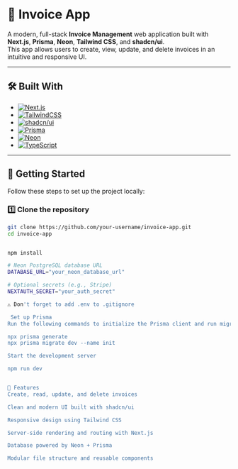 # 💼 Invoice App

A modern, full-stack **Invoice Management** web application built with **Next.js**, **Prisma**, **Neon**, **Tailwind CSS**, and **shadcn/ui**.  
This app allows users to create, view, update, and delete invoices in an intuitive and responsive UI.

---

## 🛠️ Built With

* [![Next.js](https://img.shields.io/badge/Next.js-000000?style=for-the-badge&logo=nextdotjs&logoColor=white)](https://nextjs.org/)
* [![TailwindCSS](https://img.shields.io/badge/TailwindCSS-38B2AC?style=for-the-badge&logo=tailwind-css&logoColor=white)](https://tailwindcss.com/)
* [![shadcn/ui](https://img.shields.io/badge/shadcn/ui-%23000000?style=for-the-badge&logo=vercel&logoColor=white)](https://ui.shadcn.dev/)
* [![Prisma](https://img.shields.io/badge/Prisma-2D3748?style=for-the-badge&logo=prisma&logoColor=white)](https://www.prisma.io/)
* [![Neon](https://img.shields.io/badge/Neon-008FFF?style=for-the-badge&logo=data:image/svg+xml;base64,PHN2ZyB3aWR0aD0iMTIiIGhlaWdodD0iMTIiIHZpZXdCb3g9IjAgMCAxMiAxMiIgZmlsbD0ibm9uZSIgeG1sbnM9Imh0dHA6Ly93d3cudzMu\nb3JnLzIwMDAvc3ZnIj48cGF0aCBkPSJNMi41IDExTDkuNSA2TDguNSAxMUgyLjVaIiBmaWxsPSIjRkZGIi8+PC9zdmc+)](https://neon.tech/)
* [![TypeScript](https://img.shields.io/badge/TypeScript-3178C6?style=for-the-badge&logo=typescript&logoColor=white)](https://www.typescriptlang.org/)

---

## 🚀 Getting Started

Follow these steps to set up the project locally:

### 1️⃣ Clone the repository

```bash
git clone https://github.com/your-username/invoice-app.git
cd invoice-app


npm install

# Neon PostgreSQL database URL
DATABASE_URL="your_neon_database_url"

# Optional secrets (e.g., Stripe)
NEXTAUTH_SECRET="your_auth_secret"

⚠️ Don't forget to add .env to .gitignore

 Set up Prisma
Run the following commands to initialize the Prisma client and run migrations:

npx prisma generate
npx prisma migrate dev --name init

Start the development server

npm run dev


📌 Features
Create, read, update, and delete invoices

Clean and modern UI built with shadcn/ui

Responsive design using Tailwind CSS

Server-side rendering and routing with Next.js

Database powered by Neon + Prisma

Modular file structure and reusable components


